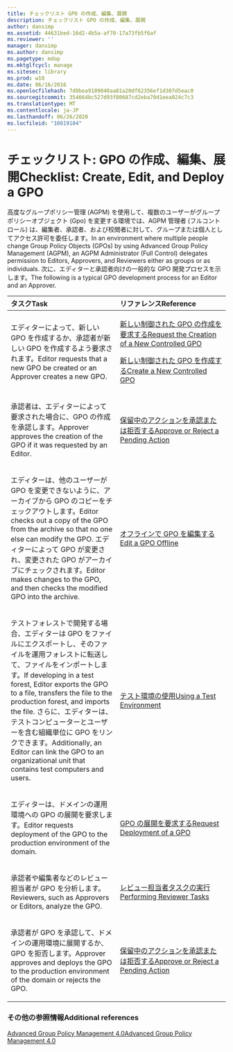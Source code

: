 ```yaml
---
title: チェックリスト GPO の作成、編集、展開
description: チェックリスト GPO の作成、編集、展開
author: dansimp
ms.assetid: 44631bed-16d2-4b5a-af70-17a73fb5f6af
ms.reviewer: ''
manager: dansimp
ms.author: dansimp
ms.pagetype: mdop
ms.mktglfcycl: manage
ms.sitesec: library
ms.prod: w10
ms.date: 06/16/2016
ms.openlocfilehash: 7d8bea9109040aa81a20df62356ef1d307d5eac0
ms.sourcegitcommit: 354664bc527d93f80687cd2eba70d1eea024c7c3
ms.translationtype: MT
ms.contentlocale: ja-JP
ms.lasthandoff: 06/26/2020
ms.locfileid: "10819104"
---
```

# <span data-ttu-id="6bdc5-103">チェックリスト: GPO の作成、編集、展開</span><span class="sxs-lookup"><span data-stu-id="6bdc5-103">Checklist: Create, Edit, and Deploy a GPO</span></span>


<span data-ttu-id="6bdc5-104">高度なグループポリシー管理 (AGPM) を使用して、複数のユーザーがグループポリシーオブジェクト (Gpo) を変更する環境では、AGPM 管理者 (フルコントロール) は、編集者、承認者、および校閲者に対して、グループまたは個人としてアクセス許可を委任します。</span><span class="sxs-lookup"><span data-stu-id="6bdc5-104">In an environment where multiple people change Group Policy Objects (GPOs) by using Advanced Group Policy Management (AGPM), an AGPM Administrator (Full Control) delegates permission to Editors, Approvers, and Reviewers either as groups or as individuals.</span></span> <span data-ttu-id="6bdc5-105">次に、エディターと承認者向けの一般的な GPO 開発プロセスを示します。</span><span class="sxs-lookup"><span data-stu-id="6bdc5-105">The following is a typical GPO development process for an Editor and an Approver.</span></span>

<table>
<colgroup>
<col width="50%" />
<col width="50%" />
</colgroup>
<thead>
<tr class="header">
<th align="left"><span data-ttu-id="6bdc5-106">タスク</span><span class="sxs-lookup"><span data-stu-id="6bdc5-106">Task</span></span></th>
<th align="left"><span data-ttu-id="6bdc5-107">リファレンス</span><span class="sxs-lookup"><span data-stu-id="6bdc5-107">Reference</span></span></th>
</tr>
</thead>
<tbody>
<tr class="odd">
<td align="left"><p><span data-ttu-id="6bdc5-108">エディターによって、新しい GPO を作成するか、承認者が新しい GPO を作成するよう要求されます。</span><span class="sxs-lookup"><span data-stu-id="6bdc5-108">Editor requests that a new GPO be created or an Approver creates a new GPO.</span></span></p></td>
<td align="left"><p><a href="request-the-creation-of-a-new-controlled-gpo-agpm40.md" data-raw-source="[Request the Creation of a New Controlled GPO](request-the-creation-of-a-new-controlled-gpo-agpm40.md)"><span data-ttu-id="6bdc5-109">新しい制御された GPO の作成を要求する</span><span class="sxs-lookup"><span data-stu-id="6bdc5-109">Request the Creation of a New Controlled GPO</span></span></a></p>
<p><a href="create-a-new-controlled-gpo-agpm40.md" data-raw-source="[Create a New Controlled GPO](create-a-new-controlled-gpo-agpm40.md)"><span data-ttu-id="6bdc5-110">新しい制御された GPO を作成する</span><span class="sxs-lookup"><span data-stu-id="6bdc5-110">Create a New Controlled GPO</span></span></a></p></td>
</tr>
<tr class="even">
<td align="left"><p><span data-ttu-id="6bdc5-111">承認者は、エディターによって要求された場合に、GPO の作成を承認します。</span><span class="sxs-lookup"><span data-stu-id="6bdc5-111">Approver approves the creation of the GPO if it was requested by an Editor.</span></span></p></td>
<td align="left"><p><a href="approve-or-reject-a-pending-action-agpm40.md" data-raw-source="[Approve or Reject a Pending Action](approve-or-reject-a-pending-action-agpm40.md)"><span data-ttu-id="6bdc5-112">保留中のアクションを承認または拒否する</span><span class="sxs-lookup"><span data-stu-id="6bdc5-112">Approve or Reject a Pending Action</span></span></a></p></td>
</tr>
<tr class="odd">
<td align="left"><p><span data-ttu-id="6bdc5-113">エディターは、他のユーザーが GPO を変更できないように、アーカイブから GPO のコピーをチェックアウトします。</span><span class="sxs-lookup"><span data-stu-id="6bdc5-113">Editor checks out a copy of the GPO from the archive so that no one else can modify the GPO.</span></span> <span data-ttu-id="6bdc5-114">エディターによって GPO が変更され、変更された GPO がアーカイブにチェックされます。</span><span class="sxs-lookup"><span data-stu-id="6bdc5-114">Editor makes changes to the GPO, and then checks the modified GPO into the archive.</span></span></p></td>
<td align="left"><p><a href="edit-a-gpo-offline-agpm40.md" data-raw-source="[Edit a GPO Offline](edit-a-gpo-offline-agpm40.md)"><span data-ttu-id="6bdc5-115">オフラインで GPO を編集する</span><span class="sxs-lookup"><span data-stu-id="6bdc5-115">Edit a GPO Offline</span></span></a></p></td>
</tr>
<tr class="even">
<td align="left"><p><span data-ttu-id="6bdc5-116">テストフォレストで開発する場合、エディターは GPO をファイルにエクスポートし、そのファイルを運用フォレストに転送して、ファイルをインポートします。</span><span class="sxs-lookup"><span data-stu-id="6bdc5-116">If developing in a test forest, Editor exports the GPO to a file, transfers the file to the production forest, and imports the file.</span></span> <span data-ttu-id="6bdc5-117">さらに、エディターは、テストコンピューターとユーザーを含む組織単位に GPO をリンクできます。</span><span class="sxs-lookup"><span data-stu-id="6bdc5-117">Additionally, an Editor can link the GPO to an organizational unit that contains test computers and users.</span></span></p></td>
<td align="left"><p><a href="using-a-test-environment.md" data-raw-source="[Using a Test Environment](using-a-test-environment.md)"><span data-ttu-id="6bdc5-118">テスト環境の使用</span><span class="sxs-lookup"><span data-stu-id="6bdc5-118">Using a Test Environment</span></span></a></p></td>
</tr>
<tr class="odd">
<td align="left"><p><span data-ttu-id="6bdc5-119">エディターは、ドメインの運用環境への GPO の展開を要求します。</span><span class="sxs-lookup"><span data-stu-id="6bdc5-119">Editor requests deployment of the GPO to the production environment of the domain.</span></span></p></td>
<td align="left"><p><a href="request-deployment-of-a-gpo-agpm40.md" data-raw-source="[Request Deployment of a GPO](request-deployment-of-a-gpo-agpm40.md)"><span data-ttu-id="6bdc5-120">GPO の展開を要求する</span><span class="sxs-lookup"><span data-stu-id="6bdc5-120">Request Deployment of a GPO</span></span></a></p></td>
</tr>
<tr class="even">
<td align="left"><p><span data-ttu-id="6bdc5-121">承認者や編集者などのレビュー担当者が GPO を分析します。</span><span class="sxs-lookup"><span data-stu-id="6bdc5-121">Reviewers, such as Approvers or Editors, analyze the GPO.</span></span></p></td>
<td align="left"><p><a href="performing-reviewer-tasks-agpm40.md" data-raw-source="[Performing Reviewer Tasks](performing-reviewer-tasks-agpm40.md)"><span data-ttu-id="6bdc5-122">レビュー担当者タスクの実行</span><span class="sxs-lookup"><span data-stu-id="6bdc5-122">Performing Reviewer Tasks</span></span></a></p></td>
</tr>
<tr class="odd">
<td align="left"><p><span data-ttu-id="6bdc5-123">承認者が GPO を承認して、ドメインの運用環境に展開するか、GPO を拒否します。</span><span class="sxs-lookup"><span data-stu-id="6bdc5-123">Approver approves and deploys the GPO to the production environment of the domain or rejects the GPO.</span></span></p></td>
<td align="left"><p><a href="approve-or-reject-a-pending-action-agpm40.md" data-raw-source="[Approve or Reject a Pending Action](approve-or-reject-a-pending-action-agpm40.md)"><span data-ttu-id="6bdc5-124">保留中のアクションを承認または拒否する</span><span class="sxs-lookup"><span data-stu-id="6bdc5-124">Approve or Reject a Pending Action</span></span></a></p></td>
</tr>
</tbody>
</table>

 

### <span data-ttu-id="6bdc5-125">その他の参照情報</span><span class="sxs-lookup"><span data-stu-id="6bdc5-125">Additional references</span></span>

[<span data-ttu-id="6bdc5-126">Advanced Group Policy Management 4.0</span><span class="sxs-lookup"><span data-stu-id="6bdc5-126">Advanced Group Policy Management 4.0</span></span>](advanced-group-policy-management-40.md)

 

 





